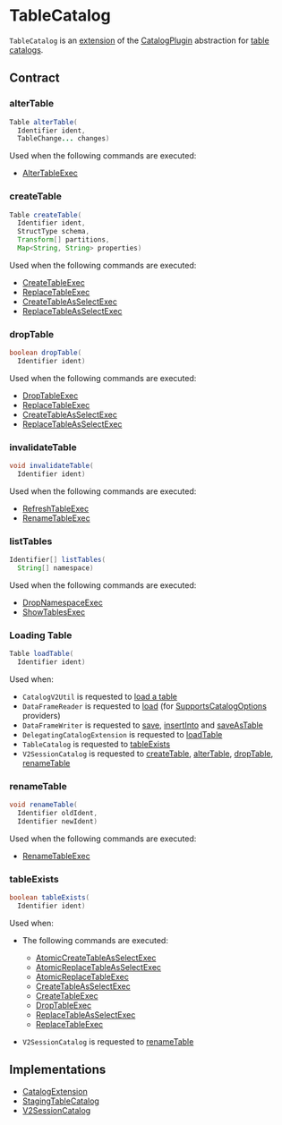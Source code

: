 # TableCatalog

`TableCatalog` is an [extension](#contract) of the [CatalogPlugin](CatalogPlugin.md) abstraction for [table catalogs](#implementations).

## Contract

### <span id="alterTable"> alterTable

```java
Table alterTable(
  Identifier ident,
  TableChange... changes)
```

Used when the following commands are executed:

* [AlterTableExec](../../physical-operators/AlterTableExec.md)

### <span id="createTable"> createTable

```java
Table createTable(
  Identifier ident,
  StructType schema,
  Transform[] partitions,
  Map<String, String> properties)
```

Used when the following commands are executed:

* [CreateTableExec](../../physical-operators/CreateTableExec.md)
* [ReplaceTableExec](../../physical-operators/ReplaceTableExec.md)
* [CreateTableAsSelectExec](../../physical-operators/CreateTableAsSelectExec.md)
* [ReplaceTableAsSelectExec](../../physical-operators/ReplaceTableAsSelectExec.md)

### <span id="dropTable"> dropTable

```java
boolean dropTable(
  Identifier ident)
```

Used when the following commands are executed:

* [DropTableExec](../../physical-operators/DropTableExec.md)
* [ReplaceTableExec](../../physical-operators/ReplaceTableExec.md)
* [CreateTableAsSelectExec](../../physical-operators/CreateTableAsSelectExec.md)
* [ReplaceTableAsSelectExec](../../physical-operators/ReplaceTableAsSelectExec.md)

### <span id="invalidateTable"> invalidateTable

```java
void invalidateTable(
  Identifier ident)
```

Used when the following commands are executed:

* [RefreshTableExec](../../physical-operators/RefreshTableExec.md)
* [RenameTableExec](../../physical-operators/RenameTableExec.md)

### <span id="listTables"> listTables

```java
Identifier[] listTables(
  String[] namespace)
```

Used when the following commands are executed:

* [DropNamespaceExec](../../physical-operators/DropNamespaceExec.md)
* [ShowTablesExec](../../physical-operators/ShowTablesExec.md)

### <span id="loadTable"> Loading Table

```java
Table loadTable(
  Identifier ident)
```

Used when:

* `CatalogV2Util` is requested to [load a table](CatalogV2Util.md#loadTable)
* `DataFrameReader` is requested to [load](../../DataFrameReader.md#load) (for [SupportsCatalogOptions](SupportsCatalogOptions.md) providers)
* `DataFrameWriter` is requested to [save](../../DataFrameWriter.md#save), [insertInto](../../DataFrameWriter.md#insertInto) and [saveAsTable](../../DataFrameWriter.md#saveAsTable)
* `DelegatingCatalogExtension` is requested to [loadTable](DelegatingCatalogExtension.md#loadTable)
* `TableCatalog` is requested to [tableExists](#tableExists)
* `V2SessionCatalog` is requested to [createTable](../../V2SessionCatalog.md#createTable), [alterTable](../../V2SessionCatalog.md#alterTable), [dropTable](../../V2SessionCatalog.md#dropTable), [renameTable](../../V2SessionCatalog.md#renameTable)

### <span id="renameTable"> renameTable

```java
void renameTable(
  Identifier oldIdent,
  Identifier newIdent)
```

Used when the following commands are executed:

* [RenameTableExec](../../physical-operators/RenameTableExec.md)

### <span id="tableExists"> tableExists

```java
boolean tableExists(
  Identifier ident)
```

Used when:

* The following commands are executed:
  * [AtomicCreateTableAsSelectExec](../../physical-operators/AtomicCreateTableAsSelectExec.md)
  * [AtomicReplaceTableAsSelectExec](../../physical-operators/AtomicReplaceTableAsSelectExec.md)
  * [AtomicReplaceTableExec](../../physical-operators/AtomicReplaceTableExec.md)
  * [CreateTableAsSelectExec](../../physical-operators/CreateTableAsSelectExec.md)
  * [CreateTableExec](../../physical-operators/CreateTableExec.md)
  * [DropTableExec](../../physical-operators/DropTableExec.md)
  * [ReplaceTableAsSelectExec](../../physical-operators/ReplaceTableAsSelectExec.md)
  * [ReplaceTableExec](../../physical-operators/ReplaceTableExec.md)

* `V2SessionCatalog` is requested to [renameTable](../../V2SessionCatalog.md#renameTable)

## Implementations

* [CatalogExtension](CatalogExtension.md)
* [StagingTableCatalog](StagingTableCatalog.md)
* [V2SessionCatalog](../../V2SessionCatalog.md)
